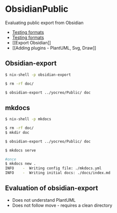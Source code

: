 # ObsidianPublic
Evaluating public export from Obsidian


- [Testing formats](doc/Testing%20formats.md)
- [Testing formats](Testing%20formats.md)
- [[Export Obsidian]]
- [[Adding plugins - PlantUML, Svg, Draw]]


## Obsidian-export
```bash
$ nix-shell -p obsidian-export

$ rm -rf doc/

$ obsidian-export ../yocreo/Public/ doc

```
## mkdocs
```bash
$ nix-shell -p mkdocs

$ rm -rf doc/
$ mkdir doc

$ obsidian-export ../yocreo/Public/ doc

$ mkdocs serve

```

```bash
#once
$ mkdocs new .
INFO    -  Writing config file: ./mkdocs.yml
INFO    -  Writing initial docs: ./docs/index.md
```




## Evaluation of obsidian-export
- Does not understand PlantUML
- Does not follow move - requires a clean directory

